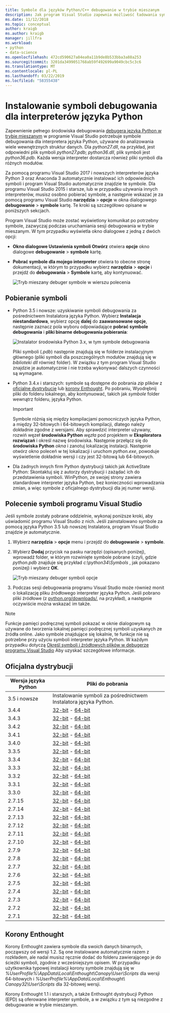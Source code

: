 ```yaml
---
title: Symbole dla języków Python/C++ debugowanie w trybie mieszanym
description: Jak program Visual Studio zapewnia możliwość ładowania symboli dla pełną C++ trybu mieszanego i debugowania języka Python.
ms.date: 11/12/2018
ms.topic: conceptual
author: kraigb
ms.author: kraigb
manager: jillfra
ms.workload:
- python
- data-science
ms.openlocfilehash: 472cd590627a84ea0a11b9de8b533bba3a88a253
ms.sourcegitcommit: 3201da3499051768ab59f492699a9049cbc5c3c6
ms.translationtype: MT
ms.contentlocale: pl-PL
ms.lasthandoff: 03/22/2019
ms.locfileid: "58355438"
---
```

# <a name="install-debugging-symbols-for-python-interpreters"></a>Instalowanie symboli debugowania dla interpreterów języka Python

Zapewnienie pełnego środowiska debugowania [debugera języka Python w trybie mieszanym](debugging-mixed-mode-c-cpp-python-in-visual-studio.md) w programie Visual Studio potrzebuje symbole debugowania dla interpretera języka Python, używane do analizowania wiele wewnętrznych struktur danych. Dla *python27.dll*, na przykład, jest odpowiedni plik symboli *python27.pdb*; *python36.dll*, plik symboli jest *python36.pdb*. Każda wersja interpreter dostarcza również pliki symboli dla różnych modułów.

Za pomocą programu Visual Studio 2017 i nowszych interpreterów języka Python 3 oraz Anaconda 3 automatycznie instalować ich odpowiednich symboli i program Visual Studio automatycznie znajdzie te symbole. Dla programu Visual Studio 2015 i starsze, lub w przypadku używania innych interpreterów, musisz osobno pobierać symbole, a następnie wskazać je za pomocą programu Visual Studio **narzędzia** > **opcje** w okna dialogowego **debugowanie** > **symbole** kartę. Te kroki są szczegółowo opisane w poniższych sekcjach.

Program Visual Studio może zostać wyświetlony komunikat po potrzebny symbole, zazwyczaj podczas uruchamiania sesji debugowania w trybie mieszanym. W tym przypadku wyświetla okno dialogowe z jedną z dwóch opcji:

- **Okno dialogowe Ustawienia symboli Otwórz** otwiera **opcje** okno dialogowe **debugowanie** > **symbole** kartę.
- **Pobrać symbole dla mojego interpreter** otwiera to obecne stronę dokumentacji, w którym to przypadku wybierz **narzędzia** > **opcje** i przejdź do **debugowania**   >  **Symbole** kartę, aby kontynuować.

    ![Tryb mieszany debuger symbole w wierszu polecenia](media/mixed-mode-debugging-symbols-required.png)

## <a name="download-symbols"></a>Pobieranie symboli

- Python 3.5 i nowsze: uzyskiwanie symboli debugowania za pośrednictwem Instalatora języka Python. Wybierz **Instalacja niestandardowa**, wybierz opcję **dalej** do **zaawansowane opcje**, następnie zaznacz pola wyboru odpowiadające **pobrać symbole debugowania** i **pliki binarne debugowania pobierania**:

    ![Instalator środowiska Python 3.x, w tym symbole debugowania](media/mixed-mode-debugging-symbols-installer35.png)

    Pliki symboli (*.pdb*) następnie znajdują się w folderze instalacyjnym głównego (pliki symboli dla poszczególnych modułów znajdują się w *biblioteki dll* również folder). W związku z tym program Visual Studio znajdzie je automatycznie i nie trzeba wykonywać dalszych czynności są wymagane.

- Python 3.4.x i starszych: symbole są dostępne do pobrania *zip* plików z [oficjalne dystrybucje](#official-distributions) lub [korony Enthought](#enthought-canopy). Po pobraniu, Wyodrębnij pliki do folderu lokalnego, aby kontynuować, takich jak *symbole* folder wewnątrz folderu, języka Python.

    > [!Important]
    > Symbole różnią się między kompilacjami pomocniczych języka Python, a między 32-bitowych i 64-bitowych kompilacji, dlatego należy dokładnie zgodne z wersjami. Aby sprawdzić interpreter używany, rozwiń węzeł **środowiska Python** *węzła* pod projektem w **Eksploratora rozwiązań** i określ nazwę środowiska. Następnie przełącz się do **środowiska Python** *okna* i zanotuj lokalizację instalacji. Następnie otwórz okno poleceń w tej lokalizacji i uruchom *python.exe*, powoduje wyświetlenie dokładnie wersji i czy jest 32-bitową lub 64-bitowych.

- Dla żadnych innych firm Python dystrybucji takich jak ActiveState Python: Skontaktuj się z autorzy dystrybucji i zażądać ich do przedstawienia symboli. WinPython, ze swojej strony zawiera standardowe interpreter języka Python, bez konieczności wprowadzania zmian, a więc symbole z oficjalnego dystrybucji dla jej numer wersji.

## <a name="point-visual-studio-to-the-symbols"></a>Polecenie symboli programu Visual Studio

Jeśli symbole zostały pobrane oddzielnie, wykonaj poniższe kroki, aby uświadomić programu Visual Studio z nich. Jeśli zainstalowano symbole za pomocą języka Python 3.5 lub nowszej Instalatora, program Visual Studio znajdzie je automatycznie.

1. Wybierz **narzędzia** > **opcje** menu i przejdź do **debugowanie** > **symbole**.

1. Wybierz **Dodaj** przycisk na pasku narzędzi (opisanych poniżej), wprowadź folder, w którym rozwinięte symbole pobrane (czyli, gdzie *python.pdb* znajduje się przykład *c:\python34\Symbols* , jak pokazano poniżej) i wybierz **OK**.

    ![Tryb mieszany debuger symboli opcje](media/mixed-mode-debugging-symbols.png)

1. Podczas sesji debugowania programu Visual Studio może również monit o lokalizację pliku źródłowego interpreter języka Python. Jeśli pobrano pliki źródłowe (z [python.org/downloads/](https://www.python.org/downloads/), na przykład), a następnie oczywiście można wskazać im także.

> [!Note]
> Funkcje pamięci podręcznej symboli pokazać w oknie dialogowym są używane do tworzenia lokalnej pamięci podręcznej symboli uzyskanych ze źródła online. Jako symbole znajdujące się lokalnie, te funkcje nie są potrzebne przy użyciu symboli interpreter języka Python. W każdym przypadku dotyczą [Określ symboli i źródłowych plików w debugerze programu Visual Studio](../debugger/specify-symbol-dot-pdb-and-source-files-in-the-visual-studio-debugger.md) Aby uzyskać szczegółowe informacje.

## <a name="official-distributions"></a>Oficjalna dystrybucji

| Wersja języka Python | Pliki do pobrania |
| --- | --- |
| 3.5 i nowsze | Instalowanie symboli za pośrednictwem Instalatora języka Python. |
| 3.4.4 | [32-bit](https://www.python.org/ftp/python/3.4.4/python-3.4.4-pdb.zip) - [64-bit](https://www.python.org/ftp/python/3.4.4/python-3.4.4.amd64-pdb.zip) |
| 3.4.3 | [32-bit](https://www.python.org/ftp/python/3.4.3/python-3.4.3-pdb.zip) - [64-bit](https://www.python.org/ftp/python/3.4.3/python-3.4.3.amd64-pdb.zip) |
| 3.4.2 | [32-bit](https://www.python.org/ftp/python/3.4.2/python-3.4.2-pdb.zip) - [64-bit](https://www.python.org/ftp/python/3.4.2/python-3.4.2.amd64-pdb.zip) |
| 3.4.1 | [32-bit](https://www.python.org/ftp/python/3.4.1/python-3.4.1-pdb.zip) - [64-bit](https://www.python.org/ftp/python/3.4.1/python-3.4.1.amd64-pdb.zip) |
| 3.4.0 | [32-bit](https://www.python.org/ftp/python/3.4.0/python-3.4.0-pdb.zip) - [64-bit](https://www.python.org/ftp/python/3.4.0/python-3.4.0.amd64-pdb.zip) |
| 3.3.5 | [32-bit](https://www.python.org/ftp/python/3.3.5/python-3.3.5-pdb.zip) - [64-bit](https://www.python.org/ftp/python/3.3.5/python-3.3.5.amd64-pdb.zip) |
| 3.3.4 | [32-bit](https://www.python.org/ftp/python/3.3.4/python-3.3.4-pdb.zip) - [64-bit](https://www.python.org/ftp/python/3.3.4/python-3.3.4.amd64-pdb.zip) |
| 3.3.3 | [32-bit](https://www.python.org/ftp/python/3.3.3/python-3.3.3-pdb.zip) - [64-bit](https://www.python.org/ftp/python/3.3.3/python-3.3.3.amd64-pdb.zip) |
| 3.3.2 | [32-bit](https://www.python.org/ftp/python/3.3.2/python-3.3.2-pdb.zip) - [64-bit](https://www.python.org/ftp/python/3.3.2/python-3.3.2.amd64-pdb.zip) |
| 3.3.1 | [32-bit](https://www.python.org/ftp/python/3.3.1/python-3.3.1-pdb.zip) - [64-bit](https://www.python.org/ftp/python/3.3.1/python-3.3.1.amd64-pdb.zip) |
| 3.3.0 | [32-bit](https://www.python.org/ftp/python/3.3.0/python-3.3.0-pdb.zip) - [64-bit](https://www.python.org/ftp/python/3.3.0/python-3.3.0.amd64-pdb.zip) |
| 2.7.15 | [32-bit](https://www.python.org/ftp/python/2.7.15/python-2.7.15-pdb.zip) - [64-bit](https://www.python.org/ftp/python/2.7.15/python-2.7.15.amd64-pdb.zip) |
| 2.7.14 | [32-bit](https://www.python.org/ftp/python/2.7.14/python-2.7.14-pdb.zip) - [64-bit](https://www.python.org/ftp/python/2.7.14/python-2.7.14.amd64-pdb.zip) |
| 2.7.13 | [32-bit](https://www.python.org/ftp/python/2.7.13/python-2.7.13-pdb.zip) - [64-bit](https://www.python.org/ftp/python/2.7.13/python-2.7.13.amd64-pdb.zip) |
| 2.7.12 | [32-bit](https://www.python.org/ftp/python/2.7.12/python-2.7.12-pdb.zip) - [64-bit](https://www.python.org/ftp/python/2.7.12/python-2.7.12.amd64-pdb.zip) |
| 2.7.11 | [32-bit](https://www.python.org/ftp/python/2.7.11/python-2.7.11-pdb.zip) - [64-bit](https://www.python.org/ftp/python/2.7.11/python-2.7.11.amd64-pdb.zip) |
| 2.7.10 | [32-bit](https://www.python.org/ftp/python/2.7.10/python-2.7.10-pdb.zip) - [64-bit](https://www.python.org/ftp/python/2.7.10/python-2.7.10.amd64-pdb.zip) |
| 2.7.9 | [32-bit](https://www.python.org/ftp/python/2.7.9/python-2.7.9-pdb.zip) - [64-bit](https://www.python.org/ftp/python/2.7.9/python-2.7.9.amd64-pdb.zip) |
| 2.7.8 | [32-bit](https://www.python.org/ftp/python/2.7.8/python-2.7.8-pdb.zip) - [64-bit](https://www.python.org/ftp/python/2.7.8/python-2.7.8.amd64-pdb.zip) |
| 2.7.7 | [32-bit](https://www.python.org/ftp/python/2.7.7/python-2.7.7-pdb.zip) - [64-bit](https://www.python.org/ftp/python/2.7.7/python-2.7.7.amd64-pdb.zip) |
| 2.7.6 | [32-bit](https://www.python.org/ftp/python/2.7.6/python-2.7.6-pdb.zip) - [64-bit](https://www.python.org/ftp/python/2.7.6/python-2.7.6.amd64-pdb.zip) |
| 2.7.5 | [32-bit](https://www.python.org/ftp/python/2.7.5/python-2.7.5-pdb.zip) - [64-bit](https://www.python.org/ftp/python/2.7.5/python-2.7.5.amd64-pdb.zip) |
| 2.7.4 | [32-bit](https://www.python.org/ftp/python/2.7.4/python-2.7.4-pdb.zip) - [64-bit](https://www.python.org/ftp/python/2.7.4/python-2.7.4.amd64-pdb.zip) |
| 2.7.3 | [32-bit](https://www.python.org/ftp/python/2.7.3/python-2.7.3-pdb.zip) - [64-bit](https://www.python.org/ftp/python/2.7.3/python-2.7.3.amd64-pdb.zip) |
| 2.7.2 | [32-bit](https://www.python.org/ftp/python/2.7.2/python-2.7.2-pdb.zip) - [64-bit](https://www.python.org/ftp/python/2.7.2/python-2.7.2.amd64-pdb.zip) |
| 2.7.1 | [32-bit](https://www.python.org/ftp/python/2.7.1/python-2.7.1-pdb.zip) - [64-bit](https://www.python.org/ftp/python/2.7.1/python-2.7.1.amd64-pdb.zip) |

## <a name="enthought-canopy"></a>Korony Enthought

Korony Enthought zawiera symbole dla swoich danych binarnych, począwszy od wersji 1.2. Są one instalowane automatycznie razem z rozkładem, ale nadal musisz ręcznie dodać do folderu zawierającego je do ścieżki symboli, zgodnie z wcześniejszym opisem. W przypadku użytkownika typowej instalacji korony symbole znajdują się w *%UserProfile%\AppData\Local\Enthought\Canopy\User\Scripts* dla wersji 64-bitowych i *%UserProfile%\AppData\Local\Enthought\ Canopy32\User\Scripts* dla 32-bitowej wersji.

Korony Enthought 1.1 i starszych, a także Enthought dystrybucji Python (EPD) są oferowane interpreter symbole, a w związku z tym są niezgodne z debugowanie w trybie mieszanym.
